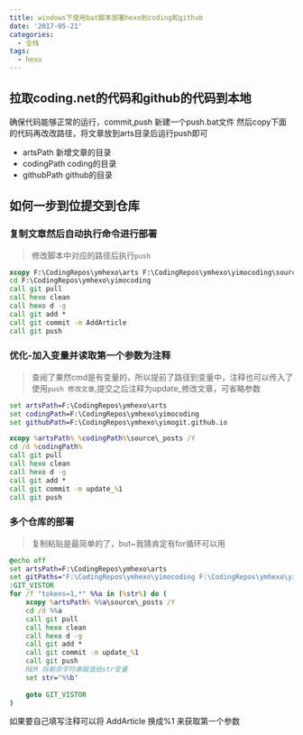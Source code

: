 ```yaml
---
title: windows下使用bat脚本部署hexo到coding和github
date: '2017-05-21'
categories:
  - 全栈
tags: 
  - hexo
---
```

## 拉取coding.net的代码和github的代码到本地

确保代码能够正常的运行，commit,push
新建一个push.bat文件
然后copy下面的代码再改改路径，将文章放到arts目录后运行push即可

* artsPath 新增文章的目录  
* codingPath coding的目录    
* githubPath github的目录     

## 如何一步到位提交到仓库

### 复制文章然后自动执行命令进行部署

> 修改脚本中对应的路径后执行`push`

``` bat
xcopy F:\CodingRepos\ymhexo\arts F:\CodingRepos\ymhexo\yimocoding\source\_posts /Y
cd F:\CodingRepos\ymhexo\yimocoding
call git pull
call hexo clean
call hexo d -g
call git add *
call git commit -m AddArticle
call git push
```
<!--more-->
### 优化-加入变量并读取第一个参数为注释

> 查阅了果然cmd是有变量的，所以提前了路径到变量中，注释也可以传入了
> 使用`push 修改文章`,提交之后注释为update_修改文章，可省略参数

``` bat
set artsPath=F:\CodingRepos\ymhexo\arts
set codingPath=F:\CodingRepos\ymhexo\yimocoding
set githubPath=F:\CodingRepos\ymhexo\yimogit.github.io

xcopy %artsPath% %codingPath%\source\_posts /Y
cd /d %codingPath%
call git pull
call hexo clean
call hexo d -g
call git add *
call git commit -m update_%1
call git push
```
### 多个仓库的部署

>复制粘贴是最简单的了，but~我猜肯定有for循环可以用


``` bat
@echo off
set artsPath=F:\CodingRepos\ymhexo\arts
set gitPaths="F:\CodingRepos\ymhexo\yimocoding F:\CodingRepos\ymhexo\yimogit.github.io"
:GIT_VISTOR
for /f "tokens=1,*" %%a in (%str%) do (
    xcopy %artsPath% %%a\source\_posts /Y
    cd /d %%a
    call git pull
    call hexo clean
    call hexo d -g
    call git add *
    call git commit -m update_%1
    call git push
    REM 将剩余字符串赋值给str变量
    set str="%%b"
 
    goto GIT_VISTOR
)

```


如果要自己填写注释可以将 AddArticle 换成%1 来获取第一个参数

